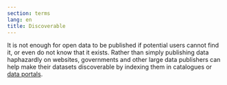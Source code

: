 ```yaml
---
section: terms
lang: en
title: Discoverable
---
```


It is not enough for open data to be published if potential users cannot find it, or even do not know that it exists. Rather than simply publishing data haphazardly on websites, governments and other large data publishers can help make their datasets discoverable by indexing them in catalogues or [data portals](../data-portal/).
